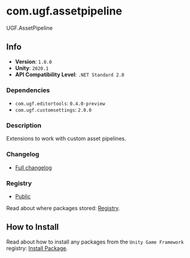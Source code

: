 # com.ugf.assetpipeline

UGF.AssetPipeline

## Info

- **Version**: `1.0.0`
- **Unity**: `2020.1`
- **API Compatibility Level**: `.NET Standard 2.0`

### Dependencies

- `com.ugf.editortools`: `0.4.0-preview`
- `com.ugf.customsettings`: `2.0.0`


### Description

Extensions to work with custom asset pipelines.

### Changelog

- [Full changelog](changelog.md)

### Registry

- [Public](https://bintray.com/unity-game-framework/public)

Read about where packages stored: [Registry](https://github.com/unity-game-framework/organization/blob/master/docs/registry.md).

## How to Install

Read about how to install any packages from the `Unity Game Framework` registry: [Install Package](https://github.com/unity-game-framework/organization/blob/master/docs/install-packages.md).
